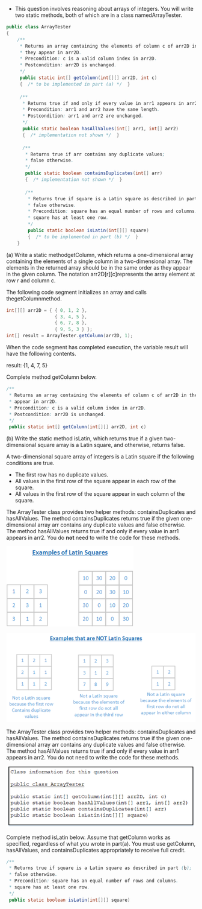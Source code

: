 * This question involves reasoning about arrays of integers. You will write two static methods, both of which are in a class namedArrayTester.

```java
public class ArrayTester 
{ 
    /** 
     * Returns an array containing the elements of column c of arr2D in the same order as 
     * they appear in arr2D. 
     * Precondition: c is a valid column index in arr2D. 
     * Postcondition: arr2D is unchanged. 
     */ 
     public static int[] getColumn(int[][] arr2D, int c) 
     {  /* to be implemented in part (a) */  } 
     
     /** 
      * Returns true if and only if every value in arr1 appears in arr2. 
      * Precondition: arr1 and arr2 have the same length. 
      * Postcondition: arr1 and arr2 are unchanged. 
      */ 
      public static boolean hasAllValues(int[] arr1, int[] arr2) 
      {  /* implementation not shown */  } 
      
      /** 
       * Returns true if arr contains any duplicate values; 
       * false otherwise. 
       */ 
       public static boolean containsDuplicates(int[] arr) 
       {  /* implementation not shown */  } 
       
       /** 
        * Returns true if square is a Latin square as described in part (b); 
        * false otherwise. 
        * Precondition: square has an equal number of rows and columns. 
        * square has at least one row. 
        */ 
        public static boolean isLatin(int[][] square) 
        {  /* to be implemented in part (b) */  } 
    } 

```
(a)  Write a static methodgetColumn, which returns a one-dimensional array containing the elements of a single column in a two-dimensional array. The elements in the returned array should be in the same order as they appear in the given column. The notation arr2D[r][c]represents the array element at row r and column c. 

The following code segment initializes an array and calls thegetColumnmethod.

```java
int[][] arr2D = { { 0, 1, 2 }, 
                  { 3, 4, 5 }, 
                  { 6, 7, 8 }, 
                  { 9, 5, 3 } }; 
int[] result = ArrayTester.getColumn(arr2D, 1);
```

When the code segment has completed execution, the variable result will have the following contents.


result: {1, 4, 7, 5}

Complete method getColumn below. 

```java
/** 
 * Returns an array containing the elements of column c of arr2D in the same order as they 
 * appear in arr2D. 
 * Precondition: c is a valid column index in arr2D. 
 * Postcondition: arr2D is unchanged. 
 */ 
 public static int[] getColumn(int[][] arr2D, int c)
```

(b)  Write the static method isLatin, which returns true if a given two-dimensional square array is a Latin square, and otherwise, returns false. 

A two-dimensional square array of integers is a Latin square if the following conditions are true. 

* The first row has no duplicate values. 
* All values in the first row of the square appear in each row of the square. 
* All values in the first row of the square appear in each column of the square.

The ArrayTester class provides two helper methods: containsDuplicates and hasAllValues. The method containsDuplicates returns true if the given one-dimensional array arr contains any duplicate values and false otherwise. The method hasAllValues returns true if and only if every value in arr1 appears in arr2. You do **not** need to write the code for these methods. 

![Section II 13-1](images/sectionII-13_1.png)

![Section II 13-2](images/sectionII-13_2.png)

The ArrayTester class provides two helper methods: containsDuplicates and hasAllValues. The method containsDuplicates returns true if the given one-dimensional array arr contains any duplicate values and false otherwise. The method hasAllValues returns true if and only if every value in arr1 appears in arr2. You do not need to write the code for these methods. 

![Section II 13-3](images/sectionII-13_3.png)

Complete method isLatin below. Assume that getColumn works as specified, regardless of what you wrote in part(a). You must use getColumn, hasAllValues, and containsDuplicates appropriately to receive full credit.

```java
/** 
 * Returns true if square is a Latin square as described in part (b); 
 * false otherwise. 
 * Precondition: square has an equal number of rows and columns. 
 * square has at least one row. 
 */ 
 public static boolean isLatin(int[][] square)
```
